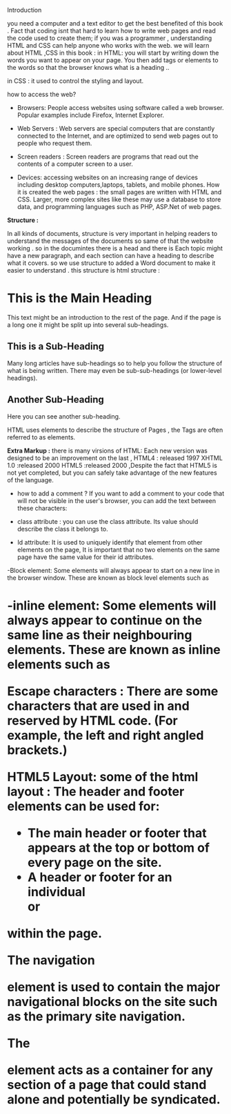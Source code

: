 Introduction 


you need a computer and a text editor to get the best benefited of this book .
Fact that coding isnt that hard to learn how
to write web pages and read
the code used to create them; if you was a programmer , understanding HTML and CSS can help anyone who works with the web.
we will learn about HTML ,CSS in this book :
in HTML:
 you will start by writing down the words you want to appear on your page. You then add tags or elements to the words so that the browser knows what is a heading ..

in CSS :
it used to control the styling and layout.

how to access the web?
- Browsers:
People access websites using software called a web browser. Popular examples include Firefox, Internet Explorer.
- Web Servers :
Web servers are special computers that are constantly connected to the Internet, and are optimized to send web pages out to people who request them.

- Screen readers :
 Screen readers are programs that read out the contents of a computer screen to a user.

- Devices:
accessing websites on an increasing range of devices including desktop computers,laptops, tablets, and mobile
phones.
How it is created the web pages : 
the small pages are written with HTML and CSS. Larger, more complex sites like these may use a database to store data, and programming
languages such as PHP, ASP.Net of web pages.

**Structure :**

In all kinds of documents, structure is very important in helping
readers to understand the messages of the documents so same of that the website working .
so in the documintes there is a head and there is Each topic might
have a new paragraph, and each section can have a heading to describe what it covers.
so we use structure to added a Word document to make it
easier to understand .
this structure is html structure :
<html>
<body>
<h1>This is the Main Heading</h1>
<p>This text might be an introduction to the rest of
the page. And if the page is a long one it might
be split up into several sub-headings.<p>
<h2>This is a Sub-Heading</h2>
<p>Many long articles have sub-headings so to help
you follow the structure of what is being written.
There may even be sub-sub-headings (or lower-level
headings).</p>
<h2>Another Sub-Heading</h2>
<p>Here you can see another sub-heading.</p>
</body>
</html>

HTML uses elements to describe the structure of Pages , the Tags are often referred to as elements.

**Extra Markup :**
there is many virsions of HTML:
Each new version was designed to be an improvement on the last ,
HTML4 : released 1997
XHTML 1.0 :released 2000
HTML5 :released 2000 ,Despite the fact that HTML5 is not yet completed, but you can safely take advantage of the new features of the language.
- how to add a comment ?
If you want to add a comment to your code that will not be
visible in the user's browser, you can add the text between these
characters:
<!-- comment goes here -->
- class attribute :
you can use the class attribute. Its value should describe the class it belongs to.

- Id attribute:
It is used to uniquely identify that element from other elements on the page, It is important that no two elements on the same page have the same value for their id attributes.

-Block element:
Some elements will always appear to start on a new line in the browser window. These are known as block level elements such as <h1>

-inline element:
Some elements will always appear to continue on the same line as their neighbouring elements. These are known as inline elements such as <img>

 Escape characters :
 There are some characters that are used in and reserved by HTML code. (For example, the left and right angled brackets.)


 **HTML5 Layout:**
some of the html layout :
 The header and footer elements can be used for:
- The main header or footer that appears at the top or
bottom of every page on the site.
- A header or footer for an individual <article> or
<section> within the page.

The navigation <nav> element is used to contain the major navigational
blocks on the site such as the primary site navigation.

The <article> element acts as a container for any section of a
page that could stand alone and potentially be syndicated.
